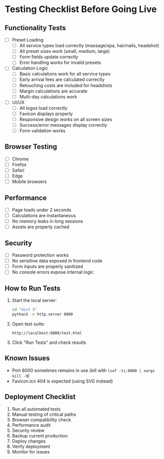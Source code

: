 # Testing Checklist Before Going Live

## Functionality Tests
- [ ] Preset Loading
  - [ ] All service types load correctly (massage/spa, hair/nails, headshot)
  - [ ] All preset sizes work (small, medium, large)
  - [ ] Form fields update correctly
  - [ ] Error handling works for invalid presets

- [ ] Calculation Logic
  - [ ] Basic calculations work for all service types
  - [ ] Early arrival fees are calculated correctly
  - [ ] Retouching costs are included for headshots
  - [ ] Margin calculations are accurate
  - [ ] Multi-day calculations work

- [ ] UI/UX
  - [ ] All logos load correctly
  - [ ] Favicon displays properly
  - [ ] Responsive design works on all screen sizes
  - [ ] Success/error messages display correctly
  - [ ] Form validation works

## Browser Testing
- [ ] Chrome
- [ ] Firefox
- [ ] Safari
- [ ] Edge
- [ ] Mobile browsers

## Performance
- [ ] Page loads under 2 seconds
- [ ] Calculations are instantaneous
- [ ] No memory leaks in long sessions
- [ ] Assets are properly cached

## Security
- [ ] Password protection works
- [ ] No sensitive data exposed in frontend code
- [ ] Form inputs are properly sanitized
- [ ] No console errors expose internal logic

## How to Run Tests
1. Start the local server:
   ```bash
   cd "dist 3"
   python3 -m http.server 8000
   ```

2. Open test suite:
   ```
   http://localhost:8000/test.html
   ```

3. Click "Run Tests" and check results

## Known Issues
- Port 8000 sometimes remains in use (kill with `lsof -ti:8000 | xargs kill -9`)
- Favicon.ico 404 is expected (using SVG instead)

## Deployment Checklist
1. Run all automated tests
2. Manual testing of critical paths
3. Browser compatibility check
4. Performance audit
5. Security review
6. Backup current production
7. Deploy changes
8. Verify deployment
9. Monitor for issues 